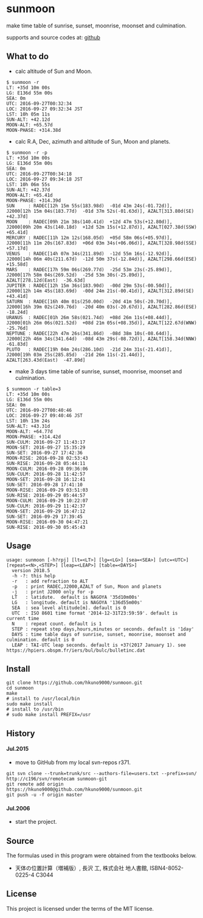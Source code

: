# sunmoon

make time table of sunrise, sunset, moonrise, moonset and culmination.

supports and source codes at: [github](https://github.com/hkuno9000/sunmoon/)

## What to do

* calc altitude of Sun and Moon.
```
$ sunmoon -r
LT: +35d 10m 00s
LG: E136d 55m 00s
SEA: 0m
UTC: 2016-09-27T00:32:34
LOC: 2016-09-27 09:32:34 JST
LST: 10h 05m 11s
SUN-ALT: +42.12d
MOON-ALT: +65.57d
MOON-PHASE: +314.38d
```

* calc R.A, Dec, azimuth and altitude of Sun, Moon and planets.
```
$ sunmoon -r -p
LT: +35d 10m 00s
LG: E136d 55m 00s
SEA: 0m
UTC: 2016-09-27T00:34:18
LOC: 2016-09-27 09:34:18 JST
LST: 10h 06m 55s
SUN-ALT: +42.37d
MOON-ALT: +65.41d
MOON-PHASE: +314.39d
SUN     : RADEC[12h 15m 55s(183.98d)  -01d 43m 24s(-01.72d)], J2000[12h 15m 04s(183.77d)  -01d 37m 52s(-01.63d)], AZALT[313.80d(SE)  +42.37d]
MOON    : RADEC[09h 21m 38s(140.41d)  +12d 47m 53s(+12.80d)], J2000[09h 20m 43s(140.18d)  +12d 52m 15s(+12.87d)], AZALT[027.38d(SSW)  +65.41d]
MERCURY : RADEC[11h 12m 12s(168.05d)  +05d 58m 06s(+05.97d)], J2000[11h 11m 20s(167.83d)  +06d 03m 34s(+06.06d)], AZALT[328.98d(SSE)  +57.17d]
VENUS   : RADEC[14h 07m 34s(211.89d)  -12d 55m 16s(-12.92d)], J2000[14h 06m 40s(211.67d)  -12d 50m 37s(-12.84d)], AZALT[298.66d(ESE)  +15.58d]
MARS    : RADEC[17h 59m 06s(269.77d)  -25d 53m 23s(-25.89d)], J2000[17h 58m 04s(269.52d)  -25d 53m 30s(-25.89d)], AZALT[278.12d(East)  -36.63d]
JUPITER : RADEC[12h 15m 36s(183.90d)  -00d 29m 53s(-00.50d)], J2000[12h 14m 45s(183.69d)  -00d 24m 21s(-00.41d)], AZALT[312.89d(SE)  +43.41d]
SATURN  : RADEC[16h 40m 01s(250.00d)  -20d 41m 50s(-20.70d)], J2000[16h 39m 02s(249.76d)  -20d 40m 03s(-20.67d)], AZALT[282.86d(ESE)  -18.24d]
URANUS  : RADEC[01h 26m 58s(021.74d)  +08d 26m 11s(+08.44d)], J2000[01h 26m 06s(021.52d)  +08d 21m 05s(+08.35d)], AZALT[122.67d(WNW)  -25.76d]
NEPTUNE : RADEC[22h 47m 26s(341.86d)  -08d 38m 10s(-08.64d)], J2000[22h 46m 34s(341.64d)  -08d 43m 29s(-08.72d)], AZALT[158.34d(NNW)  -61.83d]
PLUTO   : RADEC[19h 04m 24s(286.10d)  -21d 24m 31s(-21.41d)], J2000[19h 03m 25s(285.85d)  -21d 26m 11s(-21.44d)], AZALT[263.43d(East)  -47.89d]
```

* make 3 days time table of sunrise, sunset, moonrise, moonset and culmination.
```
$ sunmoon -r table=3
LT: +35d 10m 00s
LG: E136d 55m 00s
SEA: 0m
UTC: 2016-09-27T00:40:46
LOC: 2016-09-27 09:40:46 JST
LST: 10h 13m 24s
SUN-ALT: +43.31d
MOON-ALT: +64.77d
MOON-PHASE: +314.42d
SUN-CULM: 2016-09-27 11:43:17
MOON-SET: 2016-09-27 15:35:29
SUN-SET: 2016-09-27 17:42:36
MOON-RISE: 2016-09-28 02:53:43
SUN-RISE: 2016-09-28 05:44:11
MOON-CULM: 2016-09-28 09:36:06
SUN-CULM: 2016-09-28 11:42:57
MOON-SET: 2016-09-28 16:12:41
SUN-SET: 2016-09-28 17:41:10
MOON-RISE: 2016-09-29 03:51:03
SUN-RISE: 2016-09-29 05:44:57
MOON-CULM: 2016-09-29 10:22:07
SUN-CULM: 2016-09-29 11:42:37
MOON-SET: 2016-09-29 16:47:12
SUN-SET: 2016-09-29 17:39:45
MOON-RISE: 2016-09-30 04:47:21
SUN-RISE: 2016-09-30 05:45:43
```

## Usage
```
usage: sunmoon [-h?rpj] [lt=<LT>] [lg=<LG>] [sea=<SEA>] [utc=<UTC>] [repeat=<N>,<STEP>] [leap=<LEAP>] [table=<DAYS>]
  version 2018.5
  -h -?: this help
  -r   : add refraction to ALT
  -p   : print RADEC,J2000,AZALT of Sun, Moon and planets
  -j   : print J2000 only for -p
  LT   : latidute.  default is NAGOYA '35d10m00s'
  LG   : longitude. default is NAGOYA '136d55m00s'
  SEA  : sea level altitude[m]. default is 0
  UTC  : ISO 8601 time format '2014-12-31T23:59:59'. default is current time
  N    : repeat count. default is 1
  STEP : repeat step days,hours,minutes or seconds. default is '1day'
  DAYS : time table days of sunrise, sunset, moonrise, moonset and culmination. default is 0
  LEAP : TAI-UTC leap seconds. default is +37(2017 January 1). see https://hpiers.obspm.fr/iers/bul/bulc/bulletinc.dat
```

## Install
```
git clone https://github.com/hkuno9000/sunmoon.git
cd sunmoon
make
# install to /usr/local/bin
sudo make install
# install to /usr/bin
# sudo make install PREFIX=/usr
```

## History

#### Jul.2015
* move to GitHub from my local svn-repos r371.
```
git svn clone --trunk=trunk/src --authors-file=users.txt --prefix=svn/ http://c196/svn/remotecam sunmoon-git
git remote add origin https://hkuno9000@github.com/hkuno9000/sunmoon.git
git push -u -f origin master
```

#### Jul.2006
* start the project.

## Source
The formulas used in this program were obtained from the textbooks below.
- 天体の位置計算（増補版）, 長沢 工, 株式会社 地人書館, ISBN4-8052-0225-4 C3044

## License
This project is licensed under the terms of the MIT license.
